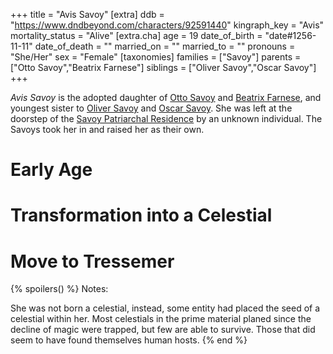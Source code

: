+++
title = "Avis Savoy"
[extra]
ddb = "https://www.dndbeyond.com/characters/92591440"
kingraph_key = "Avis"
mortality_status = "Alive"
[extra.cha]
age = 19
date_of_birth = "date#1256-11-11"
date_of_death = ""
married_on = ""
married_to = ""
pronouns = "She/Her"
sex = "Female"
[taxonomies]
families = ["Savoy"]
parents = ["Otto Savoy","Beatrix Farnese"]
siblings = ["Oliver Savoy","Oscar Savoy"]
+++

*Avis Savoy* is the adopted daughter of [Otto Savoy](@/characters/otto-savoy.md) and [Beatrix Farnese](@/characters/beatrix-farnese.md), and youngest sister to [Oliver Savoy](@/characters/oliver-savoy.md) and [Oscar Savoy](@/characters/oscar-savoy.md). She was left at the doorstep of the [Savoy Patriarchal Residence](@/locations/savoy-patriarchal-residence.md) by an unknown individual. The Savoys took her in and raised her as their own.

# Early Age

# Transformation into a Celestial

# Move to Tressemer

{% spoilers() %}
Notes:

She was not born a celestial, instead, some entity had placed the seed of a celestial within her. Most celestials in the prime material planed since the decline of magic were trapped, but few are able to survive. Those that did seem to have found themselves human hosts.
{% end %}
